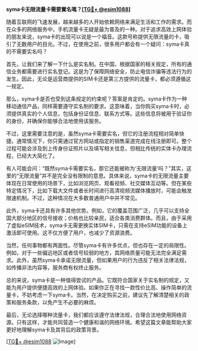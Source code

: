**syma卡无限流量卡需要實名嗎？[[TG💪+ @esim1088](https://t.me/s/esim1088)]**

随着互联网的飞速发展，越来越多的人开始依赖网络来满足生活和工作的需求。而在众多的网络服务中，手机流量卡无疑是最为普及的一种。对于追求高效上网体验的朋友来说，syma卡的出现可以说是一个福音。这款号称提供无限流量的卡，吸引了无数用户的目光。不过，在使用之前，很多用户都会有一个疑问：syma卡真的不需要实名吗？

首先，让我们来了解一下什么是实名制。在中国，根据国家的相关规定，所有的通信业务都需要进行实名登记。这是为了保障网络安全，防止电信诈骗等违法行为的发生。因此，无论是运营商提供的SIM卡还是第三方提供的流量卡，都必须遵循这一规定。

那么，syma卡是否也受到这条规定的约束呢？答案是肯定的。syma卡作为一种移动通信产品，同样需要遵守实名制的要求。这意味着，当你购买syma卡时，必须提供真实的个人信息，包括身份证信息、联系方式等。这些信息将被用于验证你的身份，并确保你能够合法地使用该服务。

不过，这里需要注意的是，虽然syma卡需要实名，但它的注册流程相对简单快捷。通常情况下，你只需通过官方网站或指定的销售渠道完成在线注册即可。整个过程可能会涉及到上传身份证照片以及填写相关信息，但相比传统的实体卡办理流程，已经大大简化了。

有人可能会问：“既然syma卡需要实名，那它还能被称为‘无限流量’吗？”其实，这里的“无限流量”并不是完全没有限制的意思。具体来说，syma卡的无限流量主要体现在日常使用的场景下，比如浏览网页、观看视频、社交媒体互动等。但在某些特定情况下，比如下载大文件或者长时间进行高清视频流媒体播放时，可能会触发限速机制。不过，这种情况在大多数普通用户中并不常见。

此外，syma卡还具有许多其他优势。例如，它的覆盖范围广泛，几乎可以支持全国大部分地区的信号接收；价格也比较亲民，适合各类消费群体。而且，由于采用了虚拟eSIM技术，syma卡无需更换实体SIM卡，只需在支持eSIM功能的设备上激活即可使用。这不仅方便了用户，也减少了资源浪费。

当然，任何事物都有两面性。尽管syma卡有许多优点，但也存在一定的局限性。例如，对于一些偏远地区或者信号较弱的地方，其网络质量可能无法完全满足需求。此外，虽然syma卡承诺无限流量，但如果用户的行为违反了相关法律法规，如传播非法内容等，服务商有权终止服务。

总的来说，syma卡是一种值得尝试的产品。它既符合国家关于实名制的规定，又能为用户提供便捷高效的上网体验。如果你正在寻找一款性价比高、操作简单的流量卡，不妨考虑一下syma卡。当然，在决定购买之前，建议先了解清楚相关的政策和服务条款，以免产生不必要的麻烦。

最后，无论选择哪种流量卡，我们都应该遵守法律法规，合理合法地使用网络资源。只有这样，才能共同营造一个健康和谐的网络环境。希望这篇文章能帮助大家更好地理解syma卡及其背后的政策背景。

[[TG💪+ @esim1088](https://t.me/s/esim1088) ![Image](https://i.postimg.cc/4NQfJmqS/Snipaste-2025-05-13-00-14-12.png)]